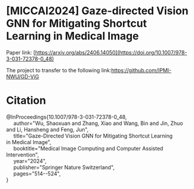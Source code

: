 # [MICCAI2024] Gaze-directed Vision GNN for Mitigating Shortcut Learning in Medical Image

Paper link: [https://arxiv.org/abs/2406.14050](https://doi.org/10.1007/978-3-031-72378-0_48)

The project to transfer to the following link:https://github.com/IPMI-NWU/GD-ViG

# Citation
@InProceedings{10.1007/978-3-031-72378-0_48,<br>
  $~~~~$  author="Wu, Shaoxuan and Zhang, Xiao and Wang, Bin and Jin, Zhuo and Li, Hansheng and Feng, Jun",<br>
  $~~~~$ title="Gaze-Directed Vision GNN for Mitigating Shortcut Learning in Medical Image",<br>
  $~~~~$ booktitle="Medical Image Computing and Computer Assisted Intervention",<br>
  $~~~~$ year="2024",<br>
  $~~~~$ publisher="Springer Nature Switzerland",<br>
  $~~~~$ pages="514--524",<br>
}
